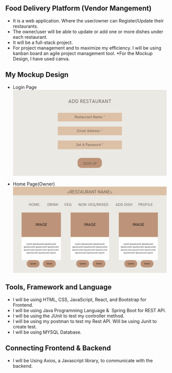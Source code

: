 ## Food Delivery Platform (Vendor Mangement)
* It is a web application. Where the user/owner can Register/Update their restaurants.
* The owner/user will be able to update or add one or more dishes under each restaurant.
* It will be a full-stack project.
* For project management and to maximize my efficiency. I will be using kanban board an agile project management tool.
*For the Mockup Design, I have used canva.

## My Mockup Design

* Login Page
![Food delivery Platform!](food-delivery-platform-login.png)

* Home Page(Owner)
![Food delivery Platform!](food-delivery-platform-home.png)

## Tools, Framework and Language
* I will be using HTML, CSS, JavaScript, React, and Bootstrap for Frontend.
* I will be using Java Programming Language &  Spring Boot for REST API.
* I will be using the JUnit to test my controller method.
* I will be using my postman to test my Rest API. Will be using Junit to create test.
* I will be using MYSQL Database.

## Connecting Frontend & Backend
* I will be Using Axios, a Javascript library, to communicate with the backend.
